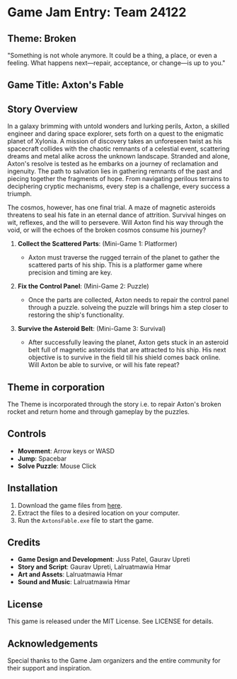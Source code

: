 # Game Jam Entry: Team 24122

## Theme: Broken
"Something is not whole anymore. It could be a thing, a place, or even a feeling. What happens next—repair, acceptance, or change—is up to you."

## Game Title: Axton's Fable

## Story Overview
In a galaxy brimming with untold wonders and lurking perils, Axton, a skilled engineer and daring space explorer, sets forth on a quest to the enigmatic planet of Xylonia. A mission of discovery takes an unforeseen twist as his spacecraft collides with the chaotic remnants of a celestial event, scattering dreams and metal alike across the unknown landscape.
Stranded and alone, Axton's resolve is tested as he embarks on a journey of reclamation and ingenuity. The path to salvation lies in gathering remnants of the past and piecing together the fragments of hope. From navigating perilous terrains to deciphering cryptic mechanisms, every step is a challenge, every success a triumph.

The cosmos, however, has one final trial. A maze of magnetic asteroids threatens to seal his fate in an eternal dance of attrition. Survival hinges on wit, reflexes, and the will to persevere. Will Axton find his way through the void, or will the echoes of the broken cosmos consume his journey?
1. **Collect the Scattered Parts**: (Mini-Game 1: Platformer)
   - Axton must traverse the rugged terrain of the planet to gather the scattered parts of his ship. This is a platformer game where precision and timing are key.

2. **Fix the Control Panel**: (Mini-Game 2: Puzzle)
   - Once the parts are collected, Axton needs to repair the control panel through a puzzle. solveing the puzzle will brings him a step closer to restoring the ship's functionality.

3. **Survive the Asteroid Belt**: (Mini-Game 3: Survival)
   - After successfully leaving the planet, Axton gets stuck in an asteroid belt full of magnetic asteroids that are attracted to his ship. His next objective is to survive in the field till his shield comes back online. Will Axton be able to survive, or will his fate repeat?


## Theme in corporation
The Theme is incorporated through the story i.e. to repair Axton's broken rocket and return home and through gameplay by the puzzles. 

## Controls

- **Movement**: Arrow keys or WASD
- **Jump**: Spacebar
- **Solve Puzzle**: Mouse Click

## Installation

1. Download the game files from [here](./executables).
2. Extract the files to a desired location on your computer.
3. Run the `AxtonsFable.exe` file to start the game.

## Credits

- **Game Design and Development**: Juss Patel, Gaurav Upreti
- **Story and Script**: Gaurav Upreti, Lalruatmawia Hmar
- **Art and Assets**: Lalruatmawia Hmar
- **Sound and Music**: Lalruatmawia Hmar

## License

This game is released under the MIT License. See LICENSE for details.

## Acknowledgements

Special thanks to the Game Jam organizers and the entire community for their support and inspiration.

